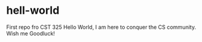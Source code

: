 # hell-world
First repo fro CST 325
Hello World, I am here to conquer the CS community. Wish me Goodluck!
